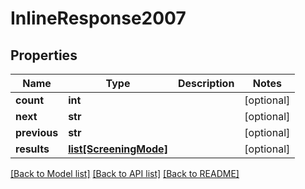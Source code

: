 # InlineResponse2007

## Properties
Name | Type | Description | Notes
------------ | ------------- | ------------- | -------------
**count** | **int** |  | [optional] 
**next** | **str** |  | [optional] 
**previous** | **str** |  | [optional] 
**results** | [**list[ScreeningMode]**](ScreeningMode.md) |  | [optional] 

[[Back to Model list]](../README.md#documentation-for-models) [[Back to API list]](../README.md#documentation-for-api-endpoints) [[Back to README]](../README.md)

